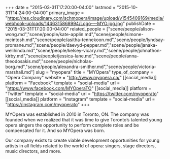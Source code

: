 +++
date = "2015-03-31T17:20:00-04:00"
lastmod = "2015-10-31T14:24:00-04:00"
primary_image = "https://res.cloudinary.com/schmopera/image/upload/v1545409169/media/webhook-uploads/1446315868994/Logo---MYO.jpg.jpg"
publishDate = "2015-03-31T17:20:00-04:00"
related_people = ["scene/people/alison-wong.md","scene/people/kate-applin.md","scene/people/simone-mcintosh.md","scene/people/asitha-tennekoon.md","scene/people/lyndsay-promane.md","scene/people/daevyd-pepper.md","scene/people/janaka-welihinda.md","scene/people/kelsey-vicary.md","scene/people/johnathon-kirby.md","scene/people/jessica-lane.md","scene/people/anna-theodosakis.md","scene/people/nicholas-borg.md","scene/people/alexandra-smither.md","scene/people/victoria-marshall.md"]
slug = "myopera"
title = "MYOpera"
type_of_company = "Opera Company"
website = "http://www.myopera.ca/"
[[social_media]]
platform = "Facebook"
template = "social-media"
url = "https://www.facebook.com/MYOperaTO"
[[social_media]]
platform = "Twitter"
template = "social-media"
url = "https://twitter.com/myoperato"
[[social_media]]
platform = "Instagram"
template = "social-media"
url = "https://instagram.com/myoperato"
+++

MYOpera was established in 2010 in Toronto, ON. The company was founded when we realized that it was time to give Toronto’s talented young opera singers the opportunity to perform complete roles and be compensated for it. And so MYOpera was born.

Our company exists to create viable development opportunities for young artists in all fields related to the world of opera: singers, stage directors, music directors, and more.
